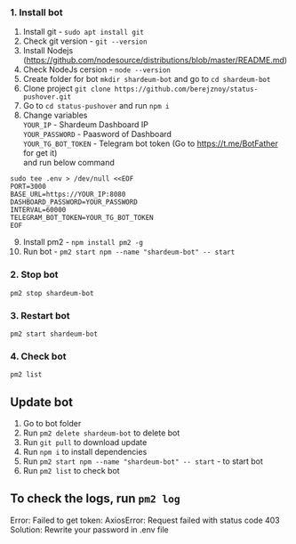 ### 1. Install bot 

1. Install git - `sudo apt install git`
2. Check git version - `git --version`
3. Install Nodejs (https://github.com/nodesource/distributions/blob/master/README.md)
4. Check NodeJs cersion - `node --version`
5. Create folder for bot `mkdir shardeum-bot` and go to `cd shardeum-bot`
6. Clone project `git clone https://github.com/berejznoy/status-pushover.git`
7. Go to `cd status-pushover` and run `npm i`
8. Change variables\
   `YOUR_IP` - Shardeum Dashboard IP\
   `YOUR_PASSWORD` - Paasword of Dashboard\
   `YOUR_TG_BOT_TOKEN` - Telegram bot token (Go to https://t.me/BotFather for get it) \
   and run below command
```
sudo tee .env > /dev/null <<EOF
PORT=3000
BASE_URL=https://YOUR_IP:8080
DASHBOARD_PASSWORD=YOUR_PASSWORD
INTERVAL=60000
TELEGRAM_BOT_TOKEN=YOUR_TG_BOT_TOKEN
EOF
```
9. Install pm2 - `npm install pm2 -g`
10. Run bot - `pm2 start npm --name "shardeum-bot" -- start`

### 2. Stop bot
   `pm2 stop shardeum-bot`

### 3. Restart bot 
   `pm2 start shardeum-bot`
   
### 4. Check bot
   `pm2 list` 

   
## Update bot
1. Go to bot folder
2. Run `pm2 delete shardeum-bot` to delete bot
3. Run `git pull` to download update
4. Run `npm i` to install dependencies
5. Run `pm2 start npm --name "shardeum-bot" -- start` - to start bot
6. Run `pm2 list` to check bot

## To check the logs, run  `pm2 log` 

Error: Failed to get token: AxiosError: Request failed with status code 403
Solution: Rewrite your password in .env file
